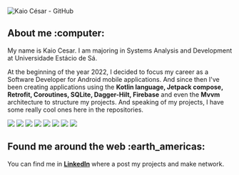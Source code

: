 ![Kaio César - GitHub](https://gcdnb.pbrd.co/images/ZAlB0Tc0snWH.png?o=1)

<h2>About me :computer:</h2>
<p>
My name is Kaio Cesar. I am majoring in Systems Analysis and Development at Universidade Estácio de Sá.

At the beginning of the year 2022, I decided to focus my career as a Software Developer for Android mobile applications. And since then I've been creating applications using the <b>Kotlin language, Jetpack compose, Retrofit, Coroutines, SQLite, Dagger-Hilt, Firebase</b> and even the <b>Mvvm</b> architecture to structure my projects. And speaking of my projects, I have some really cool ones here in the repositories.
</p>

<div>
    <img src="https://img.icons8.com/color/48/000000/html-5--v1.png"/>
    <img src="https://img.icons8.com/color/48/000000/css3.png"/>
    <img src="https://img.icons8.com/color/48/000000/javascript--v1.png"/>
    <img src="https://img.icons8.com/fluency/48/000000/typescript--v1.png"/>
    <img src="https://img.icons8.com/color/48/000000/react-native.png"/>
    <img src="https://img.icons8.com/external-tal-revivo-shadow-tal-revivo/48/000000/external-jest-can-collect-code-coverage-information-from-entire-projects-logo-shadow-tal-revivo.png"/>
    <img src="https://img.icons8.com/color/48/000000/webpack.png"/>
    <img src="https://img.icons8.com/color/48/000000/docker.png"/>
</div>


<h2>Found me around the web :earth_americas:</h2>
<p>
You can find me in <a href="https://www.linkedin.com/in/kaioribeiro/"><b>LinkedIn</b></a> where a post my projects and make network.
</p>
